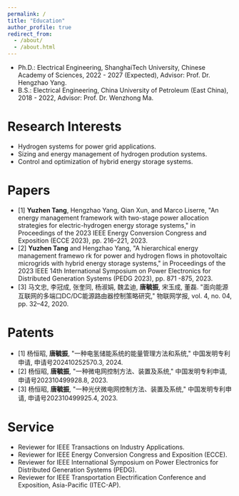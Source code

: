 ```yaml
---
permalink: /
title: "Education"
author_profile: true
redirect_from: 
  - /about/
  - /about.html
---
```

- Ph.D.: Electrical Engineering, ShanghaiTech University, Chinese Academy of Sciences, 2022 - 2027 (Expected), Advisor: Prof. Dr. Hengzhao Yang.
- B.S.: Electrical Engineering, China University of Petroleum (East China), 2018 - 2022,  Advisor: Prof. Dr. Wenzhong Ma.

# Research Interests
- Hydrogen systems for power grid applications.
- Sizing and energy management of hydrogen prodution systems.
- Control and optimization of hybrid energy storage systems.

# Papers
- [1] **Yuzhen Tang**, Hengzhao Yang, Qian Xun, and Marco Liserre, "An energy management framework with  two-stage power allocation strategies for electric-hydrogen energy storage systems," in Proceedings of the 2023  IEEE Energy Conversion Congress and Exposition (ECCE 2023), pp. 216–221, 2023.
- [2] **Yuzhen Tang** and Hengzhao Yang, "A hierarchical energy management framewo rk for power  and hydrogen flows in photovoltaic microgrids with hybrid energy storage systems," in  Proceedings of the 2023 IEEE 14th International Symposium on Power Electronics for  Distributed Generation Systems (PEDG 2023), pp. 871 -875, 2023.
- [3] 马文忠, 李冠成, 张奎同, 杨淑娟, 魏孟迪, **唐毓振**, 宋玉成, 董磊. "面向能源互联网的多端口DC/DC能源路由器控制策略研究," 物联网学报, vol. 4, no. 04, pp. 32–42, 2020.

# Patents
- [1] 杨恒昭, **唐毓振**, "一种电氢储能系统的能量管理方法和系统," 中国发明专利申请, 申请号202410252570.3, 2024.
- [2] 杨恒昭, **唐毓振**, "一种微电网控制方法、装置及系统," 中国发明专利申请, 申请号202310499928.8, 2023.
- [3] 杨恒昭, **唐毓振**, "一种光伏微电网控制方法、装置及系统," 中国发明专利申请, 申请号202310499925.4, 2023.

# Service
- Reviewer for IEEE Transactions on Industry Applications.
- Reviewer for IEEE Energy Conversion Congress and Exposition (ECCE).
- Reviewer for IEEE International Symposium on Power Electronics for Distributed Generation Systems (PEDG).
- Reviewer for IEEE Transportation Electrification Conference and Exposition, Asia-Pacific (ITEC-AP).
